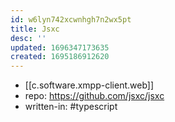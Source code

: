 ```yaml
---
id: w6lyn742xcwnhgh7n2wx5pt
title: Jsxc
desc: ''
updated: 1696347173635
created: 1695186912620
---
```


- [[c.software.xmpp-client.web]]
- repo: https://github.com/jsxc/jsxc
- written-in: #typescript